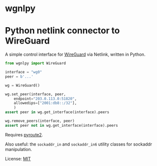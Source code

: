 # wgnlpy
Python netlink connector to WireGuard
======

A simple control interface for [WireGuard](https://www.wireguard.com/) via
Netlink, written in Python.

```python
from wgnlpy import WireGuard

interface = "wg0"
peer = b'...'

wg = WireGuard()

wg.set_peer(interface, peer,
	endpoint="203.0.113.0:51820",
	allowedips=["2001:db8::/32"],
	)
assert peer in wg.get_interface(interface).peers

wg.remove_peers(interface, peer)
assert peer not in wg.get_interface(interface).peers
```

Requires [pyroute2](https://pyroute2.org/).

Also useful: the `sockaddr_in` and `sockaddr_in6` utility classes for
sockaddr manipulation.

License: [MIT](https://opensource.org/licenses/MIT)
